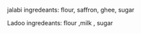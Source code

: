 jalabi ingredeants:
flour, saffron, ghee, sugar

Ladoo ingredeants:
flour ,milk , sugar

<!-- ladoo , jalabi -->